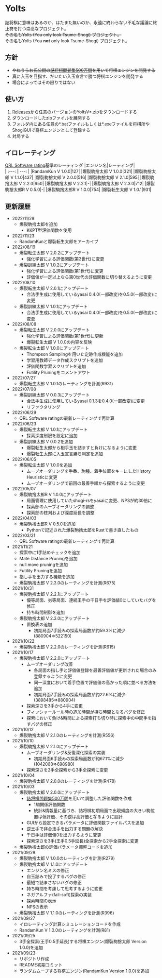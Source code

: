 # Yolts

詰将棋に意味はあるのか、はたまた無いのか、永遠に終わらない不毛な議論に終止符を打つ崇高なプロジェクト。  
~~その名もYolts (You only look Tsume-Shogi) プロジェクト。~~  
その名もYolts (You **not** only look Tsume-Shogi) プロジェクト。

## 方針

- ~~やねうらお氏公開の[詰将棋問題集500万問](https://yaneuraou.yaneu.com/2020/12/25/christmas-present/)を用いて将棋エンジンを開発する~~
- 真に入玉を目指す、だいたい入玉宣言で勝つ将棋エンジンを開発する
- 場合によってはその限りではない

## 使い方

1. [Releases](https://github.com/burokoron/Yolts/releases)から任意のバージョンのYoltsV*.zipをダウンロードする
2. ダウンロードしたzipファイルを展開する
3. フォルダ内にある任意の*.batファイルもしくは*.exeファイルを将棋所やShogiGUIで将棋エンジンとして登録する
4. 対局する

## イロレーティング

[QRL Software rating](https://www.qhapaq.org/shogi/)基準のレーティング
|エンジン名|レーティング|  
| :---: | ---: |
|RandamKun V 1.0.0|127|
|爆裂駒捨太郎 V 1.0.0|321|
|爆裂駒捨太郎 V 1.1.0|437|
|爆裂駒捨太郎 V 2.0.0|516|
|爆裂駒捨太郎 V 2.1.0|595|
|爆裂駒捨太郎 V 2.2.0|650|
|爆裂駒捨太郎 V 2.2.1|-|
|爆裂駒捨太郎 V 2.3.0|712|
|爆裂駒捨太郎R V 0.5.0|-|
|爆裂駒捨太郎R V 1.0.0|754|
|爆裂転生太郎 V 1.0.1|931|

## 更新履歴

- 2022/11/28
  - 爆裂駒拾太郎を追加
    - KKPT型評価関数を使用
- 2022/11/23
  - RandomKunと爆裂転生太郎をアーカイブ
- 2022/08/19
  - 爆裂転生太郎 V 2.0.2にアップデート
    - 強化学習による評価関数(第2世代)に変更
  - 爆裂訓練太郎 V 1.0.2にアップデート
    - 強化学習による評価関数(第1世代)に変更
    - 評価値が一定以上なら第0世代の評価関数に切り替えるように変更
- 2022/08/10
  - 爆裂転生太郎 V 2.0.1にアップデート
    - 合法手生成に使用しているyasai 0.4.0(一部改変)を0.5.0(一部改変)に変更
  - 爆裂訓練太郎 V 1.0.1にアップデート
    - 合法手生成に使用しているyasai 0.4.0(一部改変)を0.5.0(一部改変)に変更
- 2022/08/08
  - 爆裂転生太郎 V 2.0.0にアップデート
    - 強化学習による評価関数(第1世代)に更新
    - 爆裂転生太郎 V 1.0.0の内容を反映
  - 爆裂転生太郎 V 1.0.0にアップデート
    - Thompson Samplingを用いた定跡作成機能を追加
    - 学習用教師データ作成スクリプトを追加
    - 評価関数学習スクリプトを追加
    - Futility Pruningをコメントアウト
- 2022/07/27
  - 爆裂転生太郎 V 1.0.1のレーティングを計測(R931)
- 2022/07/08
  - 爆裂訓練太郎 V 0.0.3にアップデート
    - 合法手生成に使用しているyasai 0.1.3を0.4.0(一部改変)に変更
    - リファクタリング
- 2022/06/29
  - QRL Software ratingの最新レーティングで再計算
- 2022/06/23
  - 爆裂転生太郎 V 1.0.1にアップデート
    - 探索深度制限を設定に追加
  - 爆裂訓練太郎 V 0.0.2を追加
    - 爆裂転生太郎から相手玉を詰ますと負けになるように変更
    - 爆裂転生太郎に入玉宣言勝ち判定を追加
- 2022/06/05
  - 爆裂転生太郎 V 1.0.0を追加
    - ムーブオーダリングを手番、駒種、着手位置をキーにしたHistory Heuristicに変更
    - ムーブオーダリングで前回の最善手順から探索するように変更
- 2022/05/07
  - 爆裂駒捨太郎R V 1.0.0にアップデート
    - 局面管理に使用していたshogi-rsをyasaiに変更、NPSが約30倍に
    - 探索部のムーブオーダリングの調整
    - 探索部の枝刈および深度延長を調整
- 2022/04/03
  - 爆裂駒捨太郎R V 0.5.0を追加
    - Pythonで記述された爆裂駒捨太郎をRustで書き直したもの
- 2022/03/21
  - QRL Software ratingの最新レーティングで再計算
- 2021/11/21
  - 探索中に1手詰めチェックを追加
  - Mate Distance Pruningを追加
  - null move pruningを追加
  - Futility Pruningを追加
  - 指し手を出力する機能を追加
  - 爆裂駒捨太郎 V 2.3.0のレーティングを計測(R675)
- 2021/10/31
  - 爆裂駒捨太郎 V 2.2.1にアップデート
    - 優等局面、劣等局面、連続王手の千日手を評価値0にしていたバグを修正
    - 持ち時間制御を追加
  - 爆裂駒捨太郎 V 2.3.0にアップデート
    - 置換表の追加
      - 初期局面7手読みの探索局面数が約59.3%に減少(880904⇒522150)
- 2021/10/22
  - 爆裂駒捨太郎 V 2.2.0のレーティングを計測(R615)
- 2021/10/17
  - 爆裂駒捨太郎 V 2.2.0にアップデート
    - ムーブオーダリング改善
      - 各局面の指し手と評価値登録を最善評価値が更新された場合のみ登録するように変更
      - 同一深度において着手位置で評価値の高かった順に並べる方法を追加
      - 初期局面7手読みの探索局面数が約22.6%に減少(3898485⇒880904)
    - 探索深さを3手から4手に変更
    - フィッシャールール時の追加時間が持ち時間となるバグを修正
    - 探索において負け&時間による探索打ち切り時に探索中の中間手を指すバグの修正
- 2021/10/12
  - 爆裂駒捨太郎 V 2.1.0のレーティングを計測(R556)
- 2021/10/10
  - 爆裂駒捨太郎 V 2.1.0にアップデート
    - ムーブオーダリング&反復深化探索の実装
      - 初期局面6手読みの探索局面数が約67.1%に減少(1042068⇒698980)
    - 探索深さを2手全探索から3手全探索に変更
- 2021/10/04
  - 爆裂駒捨太郎 V 2.0.0のレーティングを計測(R478)
- 2021/10/03
  - 爆裂駒捨太郎 V 2.0.0にアップデート
    - [詰将棋問題集500万問](https://yaneuraou.yaneu.com/2020/12/25/christmas-present/)を用いて調整した評価関数を作成
      - 1駒関係評価関数
      - 統計&情報量に基づき、詰将棋初期局面で出現頻度の大きい駒位置は低評価、その逆は高評価となるように設計
    - GUIから設定できるパラメータに評価関数ファイルパスを追加
    - 逆王手で非合法手を出力する問題の解決
    - 千日手は評価値0を出力するように変更
    - 探索深さを3手(王手0.5手延長)全探索から2手全探索に変更
  - 爆裂駒捨太郎の評価パラメータ調整コードを追加
- 2021/09/28
  - 爆裂駒捨太郎 V 1.0.0のレーティングを計測(R279)
  - 爆裂駒捨太郎 V 1.1.0にアップデート
    - エンジン名ミスの修正
    - 自玉詰みで投了するバグの修正
    - 最短で詰まさないバグの修正
    - 持ち時間を考慮して思考するように変更
    - ネガアルファ(fail-soft)探索の実装
    - 探索時間の表示
    - NPSの表示
  - 爆裂駒捨太郎 V 1.1.0のレーティングを計測(R396)
- 2021/09/27
  - イロレーティング計算シミュレーションコードを作成
  - RandamKun V 1.0.0のレーティングを計測(R81)
- 2021/09/25
  - 3手全探索(王手0.5手延長)する将棋エンジン(爆裂駒捨太郎 Version 1.0.0)を追加
- 2021/09/23
  - リポジトリ作成
  - README初期コミット
  - ランダムムーブする将棋エンジン(RandamKun Version 1.0.0)を追加
